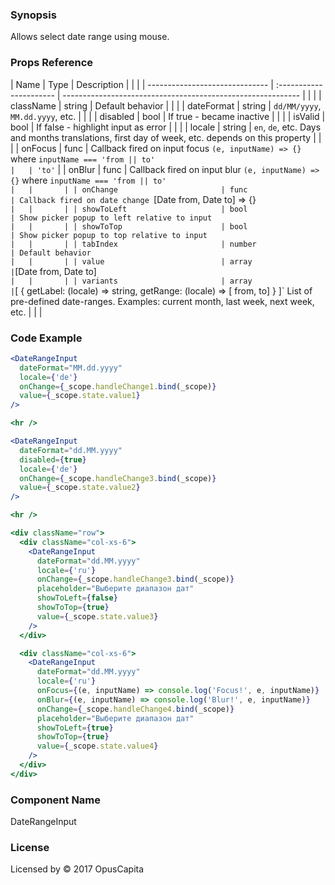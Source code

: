 ### Synopsis

Allows select date range using mouse.

### Props Reference

| Name                           | Type                    | Description                                                                                                                                                                |   |       |
| ------------------------------ | :---------------------- | -----------------------------------------------------------                                                                                                                |   |       |
| className                      | string                  | Default behavior                                                                                                                                                           |   |       |
| dateFormat                     | string                  | `dd/MM/yyyy`, `MM.dd.yyyy`, etc.                                                                                                                                           |   |       |
| disabled                       | bool                    | If true - became inactive                                                                                                                                                  |   |       |
| isValid                        | bool                    | If false - highlight input as error                                                                                                                                        |   |       |
| locale                         | string                  | `en`, `de`, etc. Days and months translations, first day of week, etc. depends on this property                                                                            |   |       |
| onFocus                        | func                    | Callback fired on input focus `(e, inputName) => {}` where `inputName === 'from || to'                                                                                       |   | 'to'` |
| onBlur                         | func                    | Callback fired on input blur `(e, inputName) => {}`  where `inputName === 'from || to'                                                                                                                      |   |       |
| onChange                       | func                    | Callback fired on date change `[Date from, Date to] => {}`                                                                                                                 |   |       |
| showToLeft                     | bool                    | Show picker popup to left relative to input                                                                                                                                |   |       |
| showToTop                      | bool                    | Show picker popup to top relative to input                                                                                                                                 |   |       |
| tabIndex                       | number                  | Default behavior                                                                                                                                                           |   |       |
| value                          | array                   | `[Date from, Date to]`                                                                                                                                                     |   |       |
| variants                       | array                   | `[ { getLabel: (locale) => string, getRange: (locale) => [ from<Date>, to<Date>] } ]` List of pre-defined date-ranges. Examples: current month, last week, next week, etc. |   |       |

### Code Example

```jsx
<DateRangeInput
  dateFormat="MM.dd.yyyy"
  locale={'de'}
  onChange={_scope.handleChange1.bind(_scope)}
  value={_scope.state.value1}
/>

<hr />

<DateRangeInput
  dateFormat="dd.MM.yyyy"
  disabled={true}
  locale={'de'}
  onChange={_scope.handleChange3.bind(_scope)}
  value={_scope.state.value2}
/>

<hr />

<div className="row">
  <div className="col-xs-6">
    <DateRangeInput
      dateFormat="dd.MM.yyyy"
      locale={'ru'}
      onChange={_scope.handleChange3.bind(_scope)}
      placeholder="Выберите диапазон дат"
      showToLeft={false}
      showToTop={true}
      value={_scope.state.value3}
    />
  </div>

  <div className="col-xs-6">
    <DateRangeInput
      dateFormat="dd.MM.yyyy"
      locale={'ru'}
      onFocus={(e, inputName) => console.log('Focus!', e, inputName)}
      onBlur={(e, inputName) => console.log('Blur!', e, inputName)}
      onChange={_scope.handleChange4.bind(_scope)}
      placeholder="Выберите диапазон дат"
      showToLeft={true}
      showToTop={true}
      value={_scope.state.value4}
    />
  </div>
</div>
```

### Component Name

DateRangeInput

### License

Licensed by © 2017 OpusCapita
